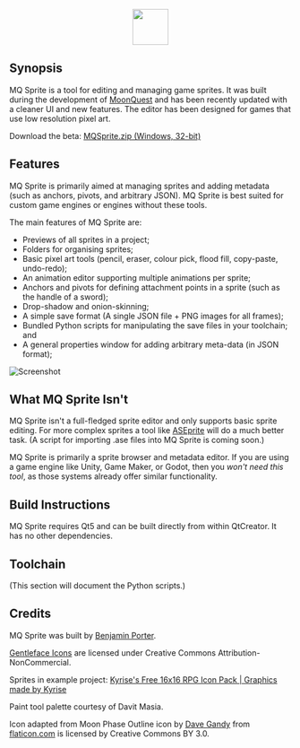 <p align="center">
  <img width="64" height="64" src="https://github.com/eigenbom/MQ-Sprite/raw/origin/master/icons/application_icon_64.png">
</p>

## Synopsis

MQ Sprite is a tool for editing and managing game sprites. It was built during the development of [MoonQuest](https://www.playmoonquest.com) and has been recently updated with a cleaner UI and new features. The editor has been designed for games that use low resolution pixel art.

Download the beta: [MQSprite.zip (Windows, 32-bit)](https://github.com/eigenbom/MQ-Sprite/releases/download/beta/MQSprite.zip)

## Features

MQ Sprite is primarily aimed at managing sprites and adding metadata (such as anchors, pivots, and arbitrary JSON). MQ Sprite is best suited for custom game engines or engines without these tools.

The main features of MQ Sprite are:

* Previews of all sprites in a project;
* Folders for organising sprites;
* Basic pixel art tools (pencil, eraser, colour pick, flood fill, copy-paste, undo-redo);
* An animation editor supporting multiple animations per sprite;
* Anchors and pivots for defining attachment points in a sprite (such as the handle of a sword);
* Drop-shadow and onion-skinning;
* A simple save format (A single JSON file + PNG images for all frames);
* Bundled Python scripts for manipulating the save files in your toolchain; and
* A general properties window for adding arbitrary meta-data (in JSON format);

![Screenshot](https://github.com/eigenbom/MQ-Sprite/raw/origin/master/screenshots/screenshot_kyrise.png "Screenshot")

## What MQ Sprite Isn't

MQ Sprite isn't a full-fledged sprite editor and only supports basic sprite editing. For more complex sprites a tool like [ASEprite](https://www.aseprite.org/) will do a much better task. (A script for importing .ase files into MQ Sprite is coming soon.)

MQ Sprite is primarily a sprite browser and metadata editor. If you are using a game engine like Unity, Game Maker, or Godot, then you *won't need this tool*, as those systems already offer similar functionality.

## Build Instructions

MQ Sprite requires Qt5 and can be built directly from within QtCreator. It has no other dependencies.

## Toolchain

(This section will document the Python scripts.)

## Credits

MQ Sprite was built by [Benjamin Porter](https://twitter.com/eigenbom).

[Gentleface Icons](http://www.gentleface.com/free_icon_set.html) are licensed under Creative Commons Attribution-NonCommercial.

Sprites in example project: [Kyrise's Free 16x16 RPG Icon Pack | Graphics made by Kyrise](https://kyrise.itch.io/)

Paint tool palette courtesy of Davit Masia.

Icon adapted from Moon Phase Outline icon by [Dave Gandy](https://www.flaticon.com/authors/dave-gandy) from [flaticon.com](www.flaticon.com) is licensed by Creative Commons BY 3.0.
